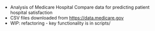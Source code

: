 - Analysis of Medicare Hospital Compare data for predicting patient hospital satisfaction
- CSV files downloaded from https://data.medicare.gov <br>
- WIP: refactoring - key functionality is in scripts/
